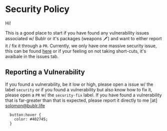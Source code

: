 # Security Policy

Hi!

This is a good place to start if you have found any vulnerability issues associated w/ Bublr or it's packages (weapons 🗡️) and want to either report it / fix it through a `PR`. Currently, we only have one massive
security issue, this can be found [here](https://github.com/solomonshalom/Bublr/issues/4) or if your feeling on not taking short-cuts, it's avaibale in the issues tab.

## Reporting a Vulnerability

If you found a vulnerability, be it low or high, please open a issue w/ the label `security` or if you found a vulnerability but also know how to fix it, please open a `PR` w/ the `security-fix` label.
If you have found a vulnerability that is far-greater than that is expected, please report it directly to me [at] [solomon@bublr.life](solomon@bublr.life)

      button:hover {
        color: #402745;
      }
